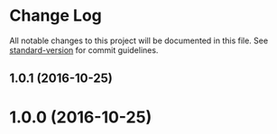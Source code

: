 # Change Log

All notable changes to this project will be documented in this file. See [standard-version](https://github.com/conventional-changelog/standard-version) for commit guidelines.

<a name="1.0.1"></a>
## 1.0.1 (2016-10-25)



<a name="1.0.0"></a>
# 1.0.0 (2016-10-25)
